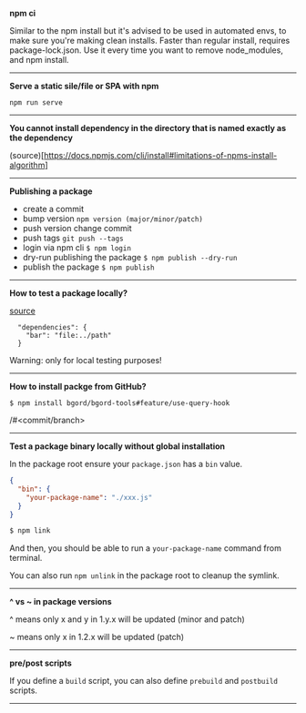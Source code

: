 **npm ci**

Similar to the npm install but it's advised to be used in automated envs, to make sure you're making clean installs.
Faster than regular install, requires package-lock.json.
Use it every time you want to remove node_modules, and npm install.

---

**Serve a static sile/file or SPA with npm**

`npm run serve`

---

**You cannot install dependency in the directory that is named exactly as the dependency**

(source)[https://docs.npmjs.com/cli/install#limitations-of-npms-install-algorithm]

---

**Publishing a package**

- create a commit
- bump version `npm version (major/minor/patch)`
- push version change commit
- push tags `git push --tags`
- login via npm cli `$ npm login`
- dry-run publishing the package `$ npm publish --dry-run`
- publish the package `$ npm publish`

---

**How to test a package locally?**

[source](https://docs.npmjs.com/files/package.json#local-paths)

```
  "dependencies": {
    "bar": "file:../path"
  }
```

Warning: only for local testing purposes!

---

**How to install packge from GitHub?**

`$ npm install bgord/bgord-tools#feature/use-query-hook`

<username>/<repository>#<commit/branch>

---

**Test a package binary locally without global installation**

In the package root ensure your `package.json` has a `bin` value.

```json
{
  "bin": {
    "your-package-name": "./xxx.js"
  }
}
```

```bash
$ npm link
```

And then, you should be able to run a `your-package-name` command from terminal.

You can also run `npm unlink` in the package root to cleanup the symlink.

---

**^ vs ~ in package versions**

^ means only x and y in 1.y.x will be updated (minor and patch)

~ means only x in 1.2.x will be updated (patch)

---

**pre/post scripts**

If you define a `build` script, you can also define `prebuild` and `postbuild` scripts.

---

